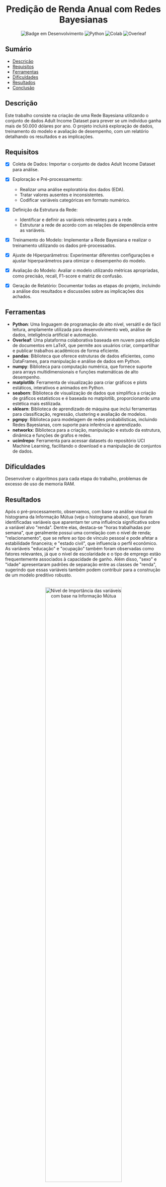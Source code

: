 <h1 align="center"> Predição de Renda Anual com Redes Bayesianas </h1>

<div align="center">

![Badge em Desenvolvimento](http://img.shields.io/static/v1?label=STATUS&message=FINALIZADO&color=GREEN&style=for-the-badge)
![Python](https://img.shields.io/badge/Python-3776AB?style=for-the-badge&logo=python&logoColor=white)
![Colab](https://img.shields.io/badge/Colab-F9AB00?style=for-the-badge&logo=googlecolab&color=525252)
![Overleaf](https://img.shields.io/badge/Overleaf-47A141?style=for-the-badge&logo=Overleaf&logoColor=white)


</div>


## Sumário

* [Descrição](#descrição)
* [Requisitos](#requisitos)
* [Ferramentas](#ferramentas)
* [Dificuldades](#dificuldades)
* [Resultados](#resultados)
* [Conclusão](#conclusao)

## Descrição

Este trabalho consiste na criação de uma Rede Bayesiana utilizando o conjunto de dados Adult Income Dataset para prever se um indivíduo ganha mais de 50.000 dólares por ano. O projeto incluirá exploração de dados, treinamento do modelo e avaliação de desempenho, com um relatório detalhando os resultados e as implicações.

## Requisitos

- [x] Coleta de Dados: Importar o conjunto de dados Adult Income Dataset para análise.
- [x] Exploração e Pré-processamento: 
  - Realizar uma análise exploratória dos dados (EDA).
  - Tratar valores ausentes e inconsistentes.
  - Codificar variáveis categóricas em formato numérico.
- [x] Definição da Estrutura da Rede: 
  - Identificar e definir as variáveis relevantes para a rede.
  - Estruturar a rede de acordo com as relações de dependência entre as variáveis.
- [x] Treinamento do Modelo: Implementar a Rede Bayesiana e realizar o treinamento utilizando os dados pré-processados.
- [x] Ajuste de Hiperparâmetros: Experimentar diferentes configurações e ajustar hiperparâmetros para otimizar o desempenho do modelo.
- [x] Avaliação do Modelo: Avaliar o modelo utilizando métricas apropriadas, como precisão, recall, F1-score e matriz de confusão.
- [x] Geração de Relatório: Documentar todas as etapas do projeto, incluindo a análise dos resultados e discussões sobre as implicações dos achados.


## Ferramentas

- **Python**: Uma linguagem de programação de alto nível, versátil e de fácil leitura, amplamente utilizada para desenvolvimento web, análise de dados, inteligência artificial e automação.
- **Overleaf**: Uma plataforma colaborativa baseada em nuvem para edição de documentos em LaTeX, que permite aos usuários criar, compartilhar e publicar trabalhos acadêmicos de forma eficiente.
- **pandas**: Biblioteca que oferece estruturas de dados eficientes, como DataFrames, para manipulação e análise de dados em Python.
- **numpy**: Biblioteca para computação numérica, que fornece suporte para arrays multidimensionais e funções matemáticas de alto desempenho.
- **matplotlib**: Ferramenta de visualização para criar gráficos e plots estáticos, interativos e animados em Python.
- **seaborn**: Biblioteca de visualização de dados que simplifica a criação de gráficos estatísticos e é baseada no matplotlib, proporcionando uma estética mais estilizada.
- **sklearn**: Biblioteca de aprendizado de máquina que inclui ferramentas para classificação, regressão, clustering e avaliação de modelos.
- **pgmpy**: Biblioteca para modelagem de redes probabilísticas, incluindo Redes Bayesianas, com suporte para inferência e aprendizado.
- **networkx**: Biblioteca para a criação, manipulação e estudo da estrutura, dinâmica e funções de grafos e redes.
- **ucimlrepo**: Ferramenta para acessar datasets do repositório UCI Machine Learning, facilitando o download e a manipulação de conjuntos de dados.


## Dificuldades

Desenvolver o algoritmos para cada etapa do trabalho, problemas de excesso de uso de memoria RAM.


## Resultados

Após o pré-processamento, observamos, com base na análise visual do histograma da Informação Mútua (veja o histograma abaixo), que foram identificadas variáveis que aparentam ter uma influência significativa sobre a variável alvo "renda". Dentre elas, destaca-se "horas trabalhadas por semana", que geralmente possui uma correlação com o nível de renda; "relacionamento", que se refere ao tipo de vínculo pessoal e pode afetar a estabilidade financeira; e "estado civil", que influencia o perfil econômico. As variáveis "educação" e "ocupação" também foram observadas como fatores relevantes, já que o nível de escolaridade e o tipo de emprego estão frequentemente associados à capacidade de ganho. Além disso, "sexo" e "idade" apresentaram padrões de separação entre as classes de "renda", sugerindo que essas variáveis também podem contribuir para a construção de um modelo preditivo robusto.

<br>

<div align="center">


<img src="images/osimportantes.png" alt="Nível de Importância das variáveis com base na Informação Mútua" width="70%">

</div>

<br>

A estrutura da rede Bayesiana foi elaborada com o objetivo de capturar as relações de dependência entre as variáveis mais relevantes do conjunto de dados, utilizando duas abordagens distintas: o BIC Score e o K2 Score. A primeira estrutura, obtida com o BIC Score, é mais seletiva, conectando apenas as variáveis com dependências diretas mais significativas, resultando em uma rede menos densa e mais interpretável. Já a segunda estrutura, construída com o K2 Score, apresenta uma rede Bayesiana mais densa e complexa, onde praticamente todas as variáveis estão interligadas, permitindo capturar relações mais sutis entre as variáveis. Essa diferença ocorre porque o K2 Score é um critério que favorece redes mais complexas, sem penalizar tanto a inclusão de conexões adicionais como faz o BIC Score. Essas duas estruturas permitem comparar a simplicidade e a complexidade na modelagem das dependências probabilísticas, possibilitando uma análise mais completa da influência das variáveis sobre o modelo.

<br>

<div align="center">

<img src="images/bic_diagrama.png" alt="Estrutura BIC" width="45%">
<img src="images/k2_diagrama.png" alt="Estrutura K2" width="45%">

</div>

<br>

Com base nessa seleção, realizamos ajustes metodológicos adicionais para garantir a precisão e a interpretabilidade do modelo. Para o ajuste dos hiperparâmetros, utilizamos técnicas de otimização iterativa, visando balancear a complexidade do modelo e evitar o overfitting. Aplicamos também estratégias de treinamento com validação cruzada para avaliar a consistência do desempenho do modelo em diferentes subconjuntos dos dados. Essas escolhas metodológicas, apoiadas por uma análise visual prévia, foram essenciais para aumentar a robustez e a eficácia do modelo na tarefa de classificação da renda, assegurando que ele generalize bem em novos dados.

Após a criação do modelo, a rede foi treinada com o estimador de máxima verossimilhança, utilizando uma amostra de 22.000 registros para garantir uma visão abrangente dos dados. Em seguida, um cálculo final do BIC Score foi realizado para avaliar o desempenho da estrutura obtida. A inferência foi conduzida usando evidências específicas (estado civil = 28 e horas trabalhadas por semana = 44) para prever a variável alvo "renda", uma vez que essas variáveis demonstraram maior relevância na estrutura da rede.

Assim como no modelo BIC, o modelo K2 foi treinado com o estimador de máxima verossimilhança, utilizando uma amostra de 22.000 registros para uma análise mais detalhada. Em seguida, foi realizada uma inferência com evidências específicas (estado civil = 25 e horas trabalhadas por semana = 40) para prever a variável alvo "renda". Essas variáveis foram selecionadas pela sua alta relevância na estrutura do modelo, permitindo uma análise focada sobre o impacto desses fatores na previsão de renda.

Durante o processo de treinamento, foram realizadas variações nos hiperparâmetros relacionados à divisão dos dados em conjuntos de treinamento e teste, utilizando proporções de 20%, 30% e 40% para o conjunto de teste. Essas alterações permitiram avaliar a robustez do modelo em diferentes cenários e observar o impacto da quantidade de dados de teste nos resultados de previsão. Essa abordagem ajudou a garantir que os modelos fossem avaliados de forma abrangente, identificando a melhor proporção para manter o equilíbrio entre desempenho e precisão das inferências, especialmente na previsão da variável alvo "renda".


Os resultados das inferências dos modelos BIC Score e K2 Score indicaram como diferentes combinações das variáveis "relationship" e "hours-per-week" afetaram a probabilidade de alta renda ("income = 1"). Em ambos os modelos, observou-se que, em cenários de carga horária muito baixa (30 horas) e muito alta (60 horas) por semana, a probabilidade de uma renda maior que 50k alcançava 100%, independentemente do tipo de relacionamento. Isso sugeriu que esses extremos de carga horária estavam associados a uma maior probabilidade de estabilidade financeira.

No entanto, os modelos diferiram em sua interpretação para as cargas horárias intermediárias. O modelo BIC Score tendeu a produzir uma estrutura mais simples e atribuiu maior probabilidade a rendas baixas em valores intermediários de "hours-per-week", especialmente para alguns tipos de relacionamento. O modelo K2 Score, por outro lado, permitiu uma maior complexidade e mostrou variações mais pronunciadas nas probabilidades condicionais. Por exemplo, em "relationship = 2" e "hours-per-week = 44", o modelo K2 Score indicou uma probabilidade mais alta de renda menor que 50k ("income = 0"), enquanto o BIC Score apresentou um padrão mais estável.

Esses resultados combinados sugeriram que tanto o tipo de relacionamento quanto a carga horária afetaram as previsões de renda, com o BIC Score fornecendo uma visão mais simplificada e o K2 Score permitindo uma análise mais detalhada. Dessa forma, ambos os modelos contribuíram para uma compreensão abrangente do impacto dessas variáveis na renda, destacando a influência de cargas horárias extremas e a complexidade das relações nas horas intermediárias. A imagem a seguir apresenta um gráfico que ilustra as estruturas dos dois modelos, permitindo uma visualização direta das diferenças entre o BIC Score e o K2 Score. Essa visualização reforça as conclusões obtidas, evidenciando como cada modelo estruturou as conexões entre as variáveis para capturar as relações condicionais entre "relationship", "hours-per-week" e "income".

<br>

<div align="center">

<img src="images/treinamento_Bic.png" alt="Gráfico do Modelo BIC" width="45%">
<img src="images/treinamento_k2.png" alt="Gráfico do Modelo K2" width="45%">

</div>

<br>

A eficácia dos modelos BIC Score e K2 Score para a previsão de faixas de renda mostrou-se promissora, especialmente ao identificar padrões claros em extremos de carga horária (30 e 60 horas por semana) e sua associação com rendas altas. Os resultados das inferências permitiram observar que esses modelos conseguem captar as relações entre variáveis críticas, como "relationship" e "hours-per-week", e sua influência sobre a probabilidade de uma alta renda. O modelo BIC Score proporcionou uma estrutura simplificada, tornando-o vantajoso para uma interpretação mais rápida e geral. Em contraste, o K2 Score, com sua flexibilidade estrutural, ofereceu uma análise mais detalhada, capturando nuances adicionais entre diferentes tipos de relacionamentos e cargas horárias.

Os resultados da avaliação dos modelos com BIC Score e K2 Score demonstraram um desempenho bastante semelhante e satisfatório na tarefa de previsão de renda. A AUC próxima de 0.92 para ambos os modelos indica uma forte capacidade de separação entre as classes de renda, evidenciando que os modelos conseguem distinguir bem entre os indivíduos de alta e baixa renda com base nas variáveis selecionadas. Com acurácias de aproximadamente 89.8% e valores de Log-Loss próximos de 0.24, ambos os modelos mostraram ser consistentes, proporcionando previsões com alta precisão e baixas taxas de erro nas probabilidades.

As curvas ROC, exibidas na imagem com os gráficos de avaliação dos dois modelos, ilustram um comportamento semelhante entre eles, com ambos apresentando uma taxa de verdadeiro positivo (TPR) alta mesmo com uma taxa de falso positivo (FPR) relativamente baixa. Isso sugere que os modelos são eficazes em minimizar falsos positivos, reforçando a confiabilidade das previsões. Embora as diferenças entre os modelos sejam sutis, o BIC tende a favorecer uma estrutura mais simples, enquanto o K2 permite uma estrutura ligeiramente mais complexa, o que pode oferecer uma análise mais detalhada das interações entre variáveis, dependendo do objetivo específico da análise.

<br>


<div align="center">

<img src="images/bic_avaliacao.png" alt="Gráfico de Avaliação do Modelo BIC" width="45%">
<img src="images/k2_avaliacao.png" alt="Gráfico de Avaliação do Modelo K2" width="45%">

</div>

<br>

Esses resultados, combinados com as visualizações, indicam que tanto o BIC quanto o K2 são adequados para modelagem de renda, fornecendo insights consistentes e permitindo uma análise mais ampla sobre o impacto das variáveis na previsão de faixas de renda.

No entanto, algumas limitações foram observadas. A simplicidade do BIC Score pode comprometer a detecção de relações mais complexas, levando a uma possível subestimação em cenários intermediários de carga horária. Já o K2 Score, ao permitir uma estrutura mais detalhada, pode apresentar uma tendência a capturar detalhes excessivos, o que, em alguns casos, pode levar ao sobreajuste e afetar a generalização do modelo para novos dados. Além disso, ambos os modelos foram treinados com um conjunto de dados fixo de 22.000 registros; embora essa amostra forneça uma visão abrangente, variações nos dados reais poderiam modificar as inferências.

Outro ponto a ser considerado é a influência de variáveis que não foram incluídas no modelo ou foram simplificadas. Variáveis como tipo de ocupação e nível de escolaridade poderiam adicionar camadas de interpretação, potencialmente melhorando a precisão na previsão de faixas de renda. Portanto, esses resultados, embora úteis, devem ser analisados com cautela, e futuras extensões do modelo poderiam explorar a inclusão de mais variáveis ou ajustes nos parâmetros dos modelos.

## Conclusão

Este estudo desenvolveu e avaliou modelos de Redes Bayesianas com BIC e K2 Score para prever a faixa de renda, alcançando uma AUC de 0.92 e acurácia de 89.8%, com Log-Loss de 0.24. O BIC favoreceu uma estrutura de rede mais simples, enquanto o K2 permitiu maior flexibilidade. Ambos os modelos demonstraram boa separação e previsões consistentes, mas a utilização de amostras reduzidas pode ter afetado a robustez. Amostras maiores e ajustes de hiperparâmetros são recomendados para melhorias futuras.
